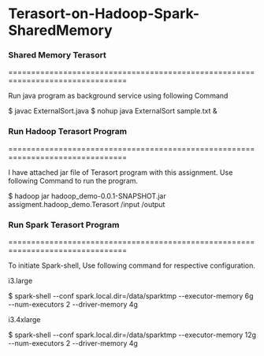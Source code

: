 # Terasort-on-Hadoop-Spark-SharedMemory

### Shared Memory Terasort
================================================================================

Run java program as background service using following Command

$ javac ExternalSort.java
$ nohup java ExternalSort sample.txt &



### Run Hadoop Terasort Program
================================================================================

I have attached jar file of Terasort program with this assignment. Use following
Command to run the program.



$ hadoop jar hadoop_demo-0.0.1-SNAPSHOT.jar  assigment.hadoop_demo.Terasort /input /output



### Run Spark Terasort Program
================================================================================

To initiate Spark-shell, Use following command for respective configuration.

i3.large

$ spark-shell --conf spark.local.dir=/data/sparktmp --executor-memory 6g --num-executors 2 --driver-memory 4g

i3.4xlarge

$ spark-shell --conf spark.local.dir=/data/sparktmp --executor-memory 12g --num-executors 2 --driver-memory 4g
